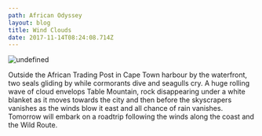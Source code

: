 ```yaml
---
path: African Odyssey
layout: blog
title: Wind Clouds
date: 2017-11-14T08:24:08.714Z
---
```

![undefined](/images/IMG_9107.JPG)

Outside the African Trading Post in Cape Town harbour by the waterfront, two seals gliding by while cormorants dive and seagulls cry. A huge rolling wave of cloud envelops Table Mountain, rock disappearing under a white blanket as it moves towards the city and then before the skyscrapers vanishes as the winds blow it east and all chance of rain vanishes. Tomorrow will embark on a roadtrip following the winds along the coast and the Wild Route.
